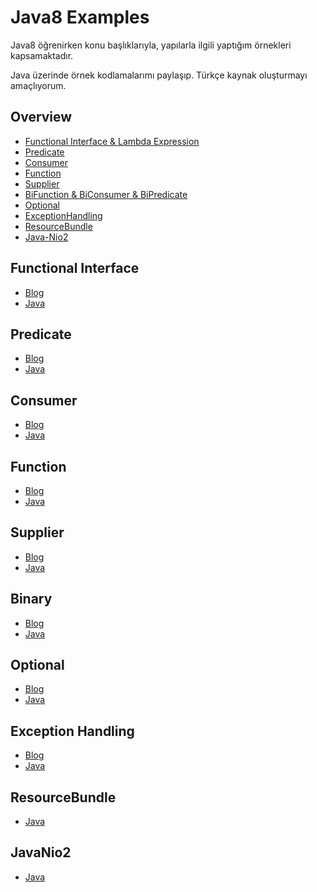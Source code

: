 # Java8 Examples
Java8 öğrenirken konu başlıklarıyla, yapılarla ilgili yaptığım örnekleri kapsamaktadır.

Java üzerinde örnek kodlamalarımı paylaşıp.
Türkçe kaynak oluşturmayı amaçlıyorum.

## Overview

- [Functional Interface & Lambda Expression](#functional-interface)
- [Predicate](#predicate)
- [Consumer](#consumer)
- [Function](#function)
- [Supplier](#supplier)
- [BiFunction & BiConsumer & BiPredicate](#binary)
- [Optional](#optional)
- [ExceptionHandling](#exception-handling)
- [ResourceBundle](#resourcebundle)
- [Java-Nio2](#javanio2)

## Functional Interface
- [Blog](https://medium.com/@hkdemircan/functional-interface-lambda-expression-diamond-problem-a30072af52c2)
- [Java](https://github.com/hasankadirdemircan/Java8-Examples/tree/master/FunctionalInterface/src)

## Predicate
- [Blog](https://medium.com/@hkdemircan/java-8-predicate-198bd464c92b)
- [Java](https://github.com/hasankadirdemircan/Java8-Examples/tree/master/Predicate/src/predicate)

## Consumer
- [Blog](https://medium.com/@hkdemircan/java-8-consumer-6b3b880d07dc)
- [Java](https://github.com/hasankadirdemircan/Java8-Examples/tree/master/Consumer/src/com/hkdemircan)

## Function
- [Blog](https://hkdemircan.medium.com/java8-function-c2fcb2fb1304)
- [Java](https://github.com/hasankadirdemircan/Java8-Examples/tree/master/Function/src/com/hkdemircan)

## Supplier
- [Blog](https://hkdemircan.medium.com/java8-supplier-412204dbe656)
- [Java](https://github.com/hasankadirdemircan/Java8-Examples/tree/master/Supplier/src/com/hkdemircan)

## Binary
- [Blog](https://hkdemircan.medium.com/java-8-bifunction-bipredicate-biconsumer-d0f680f760c2)
- [Java](https://github.com/hasankadirdemircan/Java8-Examples/tree/master/Binary/src/com/hkdemircan)

## Optional
- [Blog](https://hkdemircan.medium.com/java8-optional-4d26524141e6)
- [Java](https://github.com/hasankadirdemircan/Java8-Examples/tree/master/Optional/src/com/hkdemircan)

## Exception Handling
- [Blog](https://hkdemircan.medium.com/java8-exception-handling-e73f33611a05)
- [Java](https://github.com/hasankadirdemircan/Java8-Examples/tree/master/ExceptionHandling/src/com/hkdemircan)

## ResourceBundle
- [Java](https://github.com/hasankadirdemircan/Java8-Examples/tree/master/ResourceBundle/src/com/hkdemircan)

## JavaNio2
- [Java](https://github.com/hasankadirdemircan/Java8-Examples/tree/master/java-nio2/src/com/hkdemircan)
